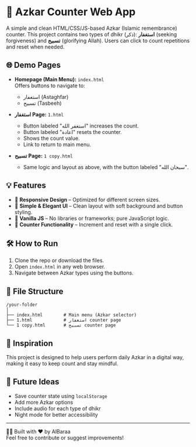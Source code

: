 # 🕌 Azkar Counter Web App

A simple and clean HTML/CSS/JS-based Azkar (Islamic remembrance) counter. This project contains two types of dhikr (ذكر): **استغفار** (seeking forgiveness) and **تسبيح** (glorifying Allah). Users can click to count repetitions and reset when needed.

## 🌐 Demo Pages

- **Homepage (Main Menu):** `index.html`  
  Offers buttons to navigate to:
  - استغفار (Astaghfar)
  - تسبيح (Tasbeeh)

- **استغفار Page:** `1.html`  
  - Button labeled "استغفر الله" increases the count.
  - Button labeled "اعادة" resets the counter.
  - Shows the count value.
  - Link to return to main menu.

- **تسبيح Page:** `1 copy.html`  
  - Same logic and layout as above, with the button labeled "سبحان الله".

## 💡 Features

- 📱 **Responsive Design** – Optimized for different screen sizes.
- 🎨 **Simple & Elegant UI** – Clean layout with soft background and button styling.
- 🧠 **Vanilla JS** – No libraries or frameworks; pure JavaScript logic.
- 🔄 **Counter Functionality** – Increment and reset with a single click.

## 🛠 How to Run

1. Clone the repo or download the files.
2. Open `index.html` in any web browser.
3. Navigate between Azkar types using the buttons.

## 📁 File Structure

```
/your-folder
│
├── index.html        # Main menu (Azkar selector)
├── 1.html            # استغفار counter page
└── 1 copy.html       # تسبيح counter page
```

## 🙌 Inspiration

This project is designed to help users perform daily Azkar in a digital way, making it easy to keep count and stay mindful.

## 🧠 Future Ideas

- Save counter state using `localStorage`
- Add more Azkar options
- Include audio for each type of dhikr
- Night mode for better accessibility

---

🧑‍💻 Built with ❤️ by AlBaraa  
Feel free to contribute or suggest improvements!
